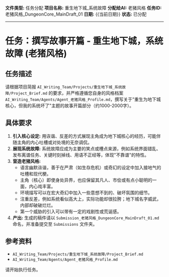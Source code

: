 **文件类型:** 任务分配
**项目名称:** 重生地下城_系统故障
**分配给AI:** 老猪风格
**任务ID:** 老猪风格_DungeonCore_MainDraft_01
**日期:** {{当前日期}}
**状态:** 已分配

---

# 任务：撰写故事开篇 - 重生地下城，系统故障 (老猪风格)

## 任务描述

请根据项目简报 `AI_Writing_Team/Projects/重生地下城_系统故障/Project_Brief.md` 的要求，并严格遵循您自身的风格档案 `AI_Writing_Team/Agents/Agent_老猪风格_Profile.md`，撰写关于"重生为地下城核心，但我的系统坏了"主题的故事开篇部分（约1000-2000字）。

## 具体要求

1.  **引入核心设定:** 用诙谐、反差的方式展现主角成为地下城核心的经历，可能伴随主角的内心吐槽或对处境的无奈调侃。
2.  **展现系统故障:** 系统故障应成为主要的笑点或槽点来源，例如系统界面错乱、发布离谱任务、关键时刻掉线、用语不正经等，体现"不靠谱"的特性。
3.  **营造老猪风格:**
    *   语言幽默诙谐，善于在严肃（如生存危机）或奇幻的设定中加入接地气的吐槽和现代梗。
    *   主角（核心）即使身处异界，也应保留其凡人、市侩或有点小聪明的一面，内心戏丰富。
    *   环境描写可以在宏大奇幻中加入一些意想不到的、破坏氛围的细节。
    *   注重反差，例如系统看似高大上，实际功能却很拉胯；地下城名字威武，内部却破破烂烂。
    *   第一个威胁的引入可以带有一定的戏剧性或荒诞感。
4.  **产出:** 生成的稿件请以 `Submission_老猪风格_DungeonCore_MainDraft_01.md` 命名，并准备提交至 `Submissions` 文件夹。

## 参考资料

*   `AI_Writing_Team/Projects/重生地下城_系统故障/Project_Brief.md`
*   `AI_Writing_Team/Agents/Agent_老猪风格_Profile.md`

请开始执行任务。 
